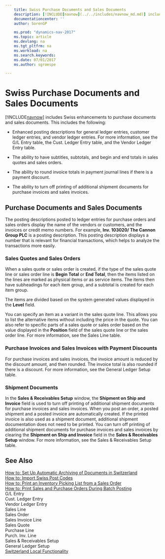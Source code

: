 ```yaml
---
    title: Swiss Purchase Documents and Sales Documents
    description: [!INCLUDE[navnow](../../includes/navnow_md.md)] includes Swiss enhancements to purchase documents and sales documents.    
    documentationcenter: ''
    author: SorenGP

    ms.prod: "dynamics-nav-2017"
    ms.topic: article
    ms.devlang: na
    ms.tgt_pltfrm: na
    ms.workload: na
    ms.search.keywords:
    ms.date: 07/01/2017
    ms.author: sgroespe

---
```

# Swiss Purchase Documents and Sales Documents
[!INCLUDE[navnow](../../includes/navnow_md.md)] includes Swiss enhancements to purchase documents and sales documents. This includes the following:  

-   Enhanced posting descriptions for general ledger entries, customer ledger entries, and vendor ledger entries. For more information, see the G/L Entry table, the Cust. Ledger Entry table, and the Vendor Ledger Entry table.  

-   The ability to have subtitles, subtotals, and begin and end totals in sales quotes and sales orders.  

-   The ability to round invoice totals in payment journal lines if there is a payment discount.  

-   The ability to turn off printing of additional shipment documents for purchase invoices and sales invoices.  

## Purchase Documents and Sales Documents  
 The posting descriptions posted to ledger entries for purchase orders and sales orders display the name of the vendors or customers, and the invoices or credit memo numbers. For example, **Inv. 103020/ The Cannon Group PLC** is a posting description. This posting description displays a number that is relevant for financial transactions, which helps to analyze the transactions more easily.  

### Sales Quotes and Sales Orders  
 When a sales quote or sales order is created, if the type of the sales quote line or sales order line is **Begin Total** or **End Total**, then the items listed on the lines are marked as physical items or as service items. The items then have subheadings for each item group, and a subtotal is created for each item group.  

 The items are divided based on the system generated values displayed in the **Level** field.  

 You can specify an item as a variant in the sales quote line. This allows you to list the alternative items without including the price in the quote. You can also refer to specific parts of a sales quote or sales order based on the value displayed in the **Position** field of the sales quote line or the sales order line. For more information, see the Sales Line table.  

### Purchase Invoices and Sales Invoices with Payment Discounts  
 For purchase invoices and sales invoices, the invoice amount is reduced by the discount amount, and then rounded. The invoice total is also rounded if there is a discount. For more information, see the General Ledger Setup table.  

### Shipment Documents  
 In the **Sales & Receivables Setup** window, the **Shipment on Ship and Invoice** field is used to turn off printing of additional shipment documents for purchase invoices and sales invoices. When you post an order, a posted shipment and a posted invoice are automatically created. If the printed invoice is also used as a shipment document, additional shipment documentation does not need to be printed. You can turn off printing of additional shipment documents for purchase invoices and sales invoices by clearing the **Shipment on Ship and Invoice** field in the **Sales & Receivables Setup** window. For more information, see the Sales & Receivables Setup table.  

## See Also  
 [How to: Set Up Automatic Archiving of Documents in Switzerland](how-to-set-up-automatic-archiving-of-documents-in-switzerland.md)   
 [How to: Import Swiss Post Codes](how-to-import-swiss-post-codes.md)   
 [How to: Print an Inventory Picking List from a Sales Order](how-to-print-an-inventory-picking-list-from-a-sales-order.md)   
 [How to: Print Sales and Purchase Orders During Batch Posting](how-to-print-sales-and-purchase-orders-during-batch-posting.md)   
 G/L Entry   
 Cust. Ledger Entry   
 Vendor Ledger Entry   
 Sales Line   
 Sales Order   
 Sales Invoice Line   
 Sales Quote   
 Purchase Line   
 Purch. Inv. Line   
 Sales & Receivables Setup   
 General Ledger Setup   
 [Switzerland Local Functionality](switzerland-local-functionality.md)

